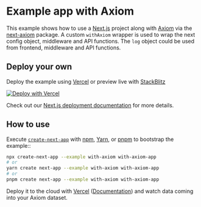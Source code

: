 # Example app with Axiom

This example shows how to use a [Next.js](https://nextjs.org/) project along with [Axiom](https://axiom.co) via the [next-axiom](https://github.com/axiomhq/next-axiom) package. A custom `withAxiom` wrapper is used to wrap the next config object, middleware and API functions. The `log` object could be used from frontend, middleware and API functions.

## Deploy your own

Deploy the example using [Vercel](https://vercel.com?utm_source=github&utm_medium=readme&utm_campaign=next-example) or preview live with [StackBlitz](https://stackblitz.com/github/vercel/next.js/tree/canary/examples/with-axiom)

[![Deploy with Vercel](https://vercel.com/button)](https://vercel.com/new/git/external?repository-url=https://github.com/vercel/next.js/tree/canary/examples/with-axiom&project-name=with-axiom&repository-name=with-axiom)

Check out our [Next.js deployment documentation](https://nextjs.org/docs/deployment) for more details.

## How to use

Execute [`create-next-app`](https://github.com/vercel/next.js/tree/canary/packages/create-next-app) with [npm](https://docs.npmjs.com/cli/init), [Yarn](https://yarnpkg.com/lang/en/docs/cli/create/), or [pnpm](https://pnpm.io) to bootstrap the example::

```bash
npx create-next-app --example with-axiom with-axiom-app
# or
yarn create next-app --example with-axiom with-axiom-app
# or
pnpm create next-app --example with-axiom with-axiom-app
```

Deploy it to the cloud with [Vercel](https://vercel.com/new?utm_source=github&utm_medium=readme&utm_campaign=next-example) ([Documentation](https://nextjs.org/docs/deployment)) and watch data coming into your Axiom dataset.
